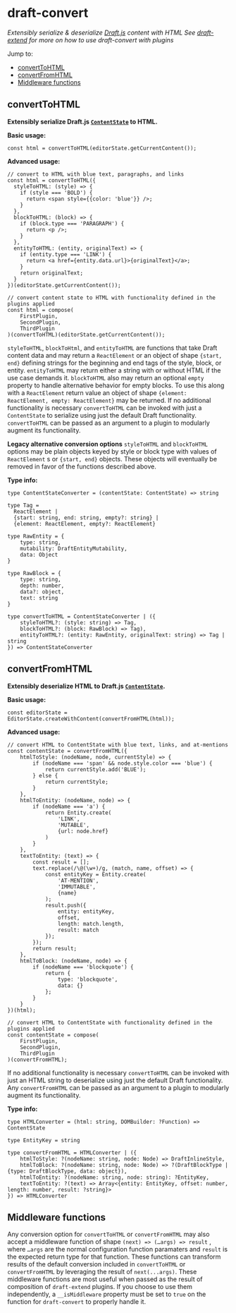 # **draft-convert**

*Extensibly serialize & deserialize *[*Draft.js*](http://draftjs.org/)* content with HTML*
*See *[*draft-extend*](http://github.com/HubSpot/draft-extend)* for more on how to use draft-convert with plugins*

Jump to:

- [convertToHTML](#converttohtml)
- [convertFromHTML](#convertfromhtml)
- [Middleware functions](#middlewarefunctions)

## convertToHTML

**Extensibly serialize Draft.js [`ContentState`](http://facebook.github.io/draft-js/docs/api-reference-content-state.html#content) to HTML.**

**Basic usage:**

    const html = convertToHTML(editorState.getCurrentContent());

**Advanced usage:**

    // convert to HTML with blue text, paragraphs, and links
    const html = convertToHTML({
      styleToHTML: (style) => {
        if (style === 'BOLD') {
          return <span style={{color: 'blue'}} />;
        }
      },
      blockToHTML: (block) => {
        if (block.type === 'PARAGRAPH') {
          return <p />;
        }
      },
      entityToHTML: (entity, originalText) => {
        if (entity.type === 'LINK') {
          return <a href={entity.data.url}>{originalText}</a>;
        }
        return originalText;
      }
    })(editorState.getCurrentContent());

    // convert content state to HTML with functionality defined in the plugins applied
    const html = compose(
        FirstPlugin,
        SecondPlugin,
        ThirdPlugin
    )(convertToHTML)(editorState.getCurrentContent());



`styleToHTML`, `blockToHtml`, and `entityToHTML` are functions that take Draft content data and may return a `ReactElement` or an object of shape `{start, end}`  defining strings for the beginning and end tags of the style, block, or entity. `entityToHTML` may return either a string with or without HTML if the use case demands it. `blockToHTML` also may return an optional `empty` property to handle alternative behavior for empty blocks. To use this along with a `ReactElement` return value an object of shape `{element: ReactElement, empty: ReactElement}` may be returned. If no additional functionality is necessary `convertToHTML` can be invoked with just a `ContentState` to serialize using just the default Draft functionality. `convertToHTML` can be passed as an argument to a plugin to modularly augment its functionality.

**Legacy alternative conversion options**
`styleToHTML` and `blockToHTML` options may be plain objects keyed by style or block type with values of `ReactElement` s or `{start, end}`  objects. These objects will eventually be removed in favor of the functions described above.

**Type info:**

    type ContentStateConverter = (contentState: ContentState) => string

    type Tag =
      ReactElement |
      {start: string, end: string, empty?: string} |
      {element: ReactElement, empty?: ReactElement}

    type RawEntity = {
        type: string,
        mutability: DraftEntityMutability,
        data: Object
    }

    type RawBlock = {
        type: string,
        depth: number,
        data?: object,
        text: string
    }

    type convertToHTML = ContentStateConverter | ({
        styleToHTML?: (style: string) => Tag,
        blockToHTML?: (block: RawBlock) => Tag),
        entityToHTML?: (entity: RawEntity, originalText: string) => Tag | string
    }) => ContentStateConverter


## convertFromHTML

**Extensibly deserialize HTML to Draft.js [`ContentState`](http://facebook.github.io/draft-js/docs/api-reference-content-state.html#content).**

**Basic usage:**

    const editorState = EditorState.createWithContent(convertFromHTML(html));

**Advanced usage:**

    // convert HTML to ContentState with blue text, links, and at-mentions
    const contentState = convertFromHTML({
        htmlToStyle: (nodeName, node, currentStyle) => {
            if (nodeName === 'span' && node.style.color === 'blue') {
                return currentStyle.add('BLUE');
            } else {
                return currentStyle;
            }
        },
        htmlToEntity: (nodeName, node) => {
            if (nodeName === 'a') {
                return Entity.create(
                    'LINK',
                    'MUTABLE',
                    {url: node.href}
                )
            }
        },
        textToEntity: (text) => {
            const result = [];
            text.replace(/\@(\w+)/g, (match, name, offset) => {
                const entityKey = Entity.create(
                    'AT-MENTION',
                    'IMMUTABLE',
                    {name}
                );
                result.push({
                    entity: entityKey,
                    offset,
                    length: match.length,
                    result: match
                });
            });
            return result;
        },
        htmlToBlock: (nodeName, node) => {
            if (nodeName === 'blockquote') {
                return {
                    type: 'blockquote',
                    data: {}
                };
            }
        }
    })(html);

    // convert HTML to ContentState with functionality defined in the plugins applied
    const contentState = compose(
        FirstPlugin,
        SecondPlugin,
        ThirdPlugin
    )(convertFromHTML);

If no additional functionality is necessary `convertToHTML` can be invoked with just an HTML string to deserialize using just the default Draft functionality. Any `convertFromHTML` can be passed as an argument to a plugin to modularly augment its functionality.

**Type info:**

    type HTMLConverter = (html: string, DOMBuilder: ?Function) => ContentState

    type EntityKey = string

    type convertFromHTML = HTMLConverter | ({
        htmlToStyle: ?(nodeName: string, node: Node) => DraftInlineStyle,
        htmlToBlock: ?(nodeName: string, node: Node) => ?(DraftBlockType | {type: DraftBlockType, data: object}),
        htmlToEntity: ?(nodeName: string, node: string): ?EntityKey,
        textToEntity: ?(text) => Array<{entity: EntityKey, offset: number, length: number, result: ?string}>
    }) => HTMLConverter


## Middleware functions

Any conversion option for `convertToHTML`  or `convertFromHTML` may also accept a middleware function of shape `(next) => (…args) => result` , where `…args` are the normal configuration function paramaters and `result` is the expected return type for that function. These functions can transform results of the default conversion included in `convertToHTML` or `convertFromHTML` by leveraging the result of `next(...args)`. These middleware functions are most useful when passed as the result of composition of `draft-extend` plugins. If you choose to use them independently, a `__isMiddleware` property must be set to `true` on the function for `draft-convert` to properly handle it.


